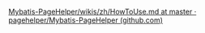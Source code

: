 [Mybatis-PageHelper/wikis/zh/HowToUse.md at master · pagehelper/Mybatis-PageHelper (github.com)](https://github.com/pagehelper/Mybatis-PageHelper/blob/master/wikis/zh/HowToUse.md)